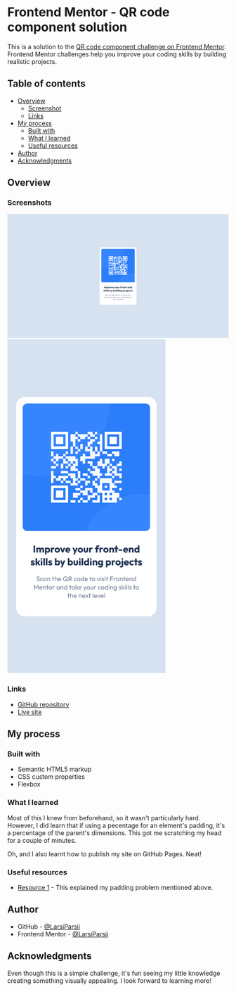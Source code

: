 # Frontend Mentor - QR code component solution

This is a solution to the [QR code component challenge on Frontend Mentor](https://www.frontendmentor.io/challenges/qr-code-component-iux_sIO_H). Frontend Mentor challenges help you improve your coding skills by building realistic projects. 

## Table of contents

- [Overview](#overview)
  - [Screenshot](#screenshot)
  - [Links](#links)
- [My process](#my-process)
  - [Built with](#built-with)
  - [What I learned](#what-i-learned)
  - [Useful resources](#useful-resources)
- [Author](#author)
- [Acknowledgments](#acknowledgments)

## Overview

### Screenshots

![Screenshot of desktop view](./screenshots/qr-screenshot-desktop.png)
![Screenshot of mobile view](./screenshots/qr-screenshot-mobile.png)


### Links

- [GitHub repository](https://github.com/LarsiParsii/frontendmentor-challenges/tree/0e1acbef95de91673c78b29a4abd596e6f06bbc1/qr-code-component)
- [Live site](https://larsiparsii.github.io/frontendmentor-challenges/qr-code-component/)


## My process

### Built with

- Semantic HTML5 markup
- CSS custom properties
- Flexbox


### What I learned

Most of this I knew from beforehand, so it wasn't particularly hard. However, I did learn that if using a pecentage for an element's padding, it's a percentage of the parent's dimensions. This got me scratching my head for a couple of minutes.

Oh, and I also learnt how to publish my site on GitHub Pages. Neat!


### Useful resources

- [Resource 1](https://css-tricks.com/oh-hey-padding-percentage-is-based-on-the-parent-elements-width/) - This explained my padding problem mentioned above.


## Author

- GitHub - [@LarsiParsii](https://github.com/LarsiParsii)
- Frontend Mentor - [@LarsiParsii](https://www.frontendmentor.io/profile/LarsiParsii)


## Acknowledgments

Even though this is a simple challenge, it's fun seeing my little knowledge creating something visually appealing. I look forward to learning more!